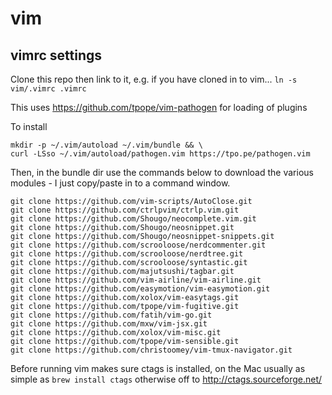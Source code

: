 # vim
## vimrc settings

Clone this repo then link to it, e.g. if you have cloned in to vim...
`ln -s vim/.vimrc .vimrc`

This uses https://github.com/tpope/vim-pathogen for loading of plugins

To install

```
mkdir -p ~/.vim/autoload ~/.vim/bundle && \
curl -LSso ~/.vim/autoload/pathogen.vim https://tpo.pe/pathogen.vim
```

Then, in the bundle dir use the commands below to download the various modules - I just copy/paste
in to a command window.

```
git clone https://github.com/vim-scripts/AutoClose.git
git clone https://github.com/ctrlpvim/ctrlp.vim.git
git clone https://github.com/Shougo/neocomplete.vim.git
git clone https://github.com/Shougo/neosnippet.git
git clone https://github.com/Shougo/neosnippet-snippets.git
git clone https://github.com/scrooloose/nerdcommenter.git
git clone https://github.com/scrooloose/nerdtree.git
git clone https://github.com/scrooloose/syntastic.git
git clone https://github.com/majutsushi/tagbar.git
git clone https://github.com/vim-airline/vim-airline.git
git clone https://github.com/easymotion/vim-easymotion.git
git clone https://github.com/xolox/vim-easytags.git
git clone https://github.com/tpope/vim-fugitive.git
git clone https://github.com/fatih/vim-go.git
git clone https://github.com/mxw/vim-jsx.git
git clone https://github.com/xolox/vim-misc.git
git clone https://github.com/tpope/vim-sensible.git
git clone https://github.com/christoomey/vim-tmux-navigator.git
```

Before running vim makes sure ctags is installed, on the Mac usually as simple as `brew install
ctags` otherwise off to http://ctags.sourceforge.net/


